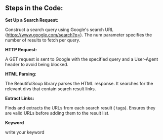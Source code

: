 <h2>Steps in the Code:</h2>

**Set Up a Search Request:**

Construct a search query using Google's search URL (https://www.google.com/search?q=).
The num parameter specifies the number of results to fetch per query.

**HTTP Request:**

A GET request is sent to Google with the specified query and a User-Agent header to avoid being blocked.

**HTML Parsing:**

The BeautifulSoup library parses the HTML response.
It searches for the relevant divs that contain search result links.

**Extract Links:**

Finds and extracts the URLs from each search result (<a> tags).
Ensures they are valid URLs before adding them to the result list.

**Keyword**

write your keyword 
